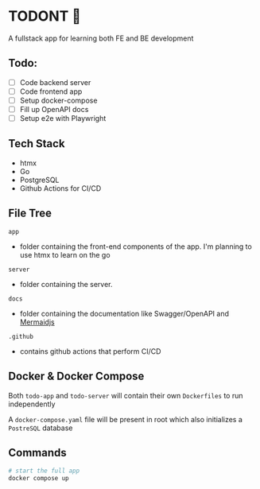# TODONT 🚫
A fullstack app for learning both FE and BE development

## Todo:
- [ ] Code backend server
- [ ] Code frontend app
- [ ] Setup docker-compose
- [ ] Fill up OpenAPI docs
- [ ] Setup e2e with Playwright

## Tech Stack
- htmx
- Go
- PostgreSQL
- Github Actions for CI/CD

## File Tree

`app`
- folder containing the front-end components of the app. I'm planning to use htmx to learn on the go

`server`
- folder containing the server.

`docs`
- folder containing the documentation like Swagger/OpenAPI and [Mermaidjs](https://mermaid.js.org/)

`.github`
- contains github actions that perform CI/CD

## Docker & Docker Compose

Both `todo-app` and `todo-server` will contain their own `Dockerfiles` to run independently

A `docker-compose.yaml` file will be present in root which also initializes a `PostreSQL` database

## Commands
```bash
# start the full app
docker compose up
```
